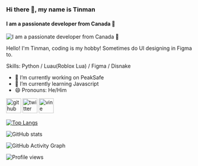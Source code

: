 ### Hi there 👋, my name is Tinman
#### I am a passionate developer from Canada 🍁
![I am a passionate developer from Canada 🍁](https://pbs.twimg.com/profile_banners/1501501759302553606/1647511381/600x200)

Hello! I'm Tinman, coding is my hobby!  Sometimes do UI designing in Figma to.

Skills: Python / Luau(Roblox Lua) / Figma / Disnake

- 🔭 I’m currently working on PeakSafe 
- 🌱 I’m currently learning Javascript 
- 😄 Pronouns: He/Him 


[<img src='https://cdn.jsdelivr.net/npm/simple-icons@3.0.1/icons/github.svg' alt='github' height='40'>](https://github.com/DeveloperTinman)  [<img src='https://cdn.jsdelivr.net/npm/simple-icons@3.0.1/icons/twitter.svg' alt='twitter' height='40'>](https://twitter.com/DeveloperTinman)  [<img src='https://cdn.jsdelivr.net/npm/simple-icons@3.0.1/icons/vine.svg' alt='vine' height='40'>](https://www.youtube.com/watch?v=dQw4w9WgXcQ&ab_channel=RickAstley)  

[![Top Langs](https://github-readme-stats.vercel.app/api/top-langs/?username=DeveloperTinman)](https://github.com/anuraghazra/github-readme-stats)

![GitHub stats](https://github-readme-stats.vercel.app/api?username=DeveloperTinman&show_icons=true)  

![GitHub Activity Graph](https://activity-graph.herokuapp.com/graph?username=DeveloperTinman)  

![Profile views](https://gpvc.arturio.dev/DeveloperTinman)  
